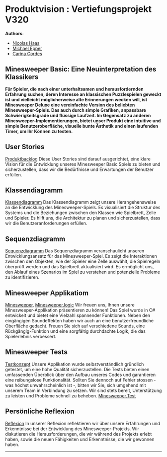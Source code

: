 # Produktvision : Vertiefungsprojekt V320

**Authors**: 
* [Nicolas Haas](https://github.com/cpowern)
* [Michael Epper](https://github.com/m1chll)
* [Carina Cordes](https://github.com/Coerres)

## Minesweeper Basic: Eine Neuinterpretation des Klassikers

**Für Spieler, die nach einer unterhaltsamen und herausfordernden Erfahrung suchen, deren Interesse an klassischen Puzzlespielen geweckt ist und vielleicht möglicherweise alte Erinnerungen wecken will, ist Minesweeper Deluxe eine vereinfachte Version des beliebten Minesweeper-Spiels. Das auch durch simple Grafiken, anpassbare Schwierigkeitsgrade und flüssige Laufzeit. Im Gegensatz zu anderen Minesweeper-Implementierungen, bietet unser Produkt eine intuitive und simple Benutzeroberfläche, visuelle bunte Ästhetik und einen laufenden Timer, um Ihr Können zu testen.**

## User Stories

[Produktbacklog](https://github.com/m1chll/Minesweeper_V320/issues) 
Diese User Stories sind darauf ausgerichtet, eine klare Vision für die Entwicklung unseres Minesweeper Basic Spiels zu bieten und sicherzustellen, dass wir die Bedürfnisse und Erwartungen der Benutzer erfüllen.

## Klassendiagramm
[Klassendiagramm](https://github.com/m1chll/Minesweeper_V320/blob/master/Diagramme/V320_Minesweeper_Klassendiagramm_Nicolas_Michael_Carina_2.pdf)
Das Klassendiagramm zeigt unsere Herangehensweise an die Entwicklung des Minesweeper-Spiels. Es visualisiert die Struktur des Systems und die Beziehungen zwischen den Klassen wie Spielbrett, Zelle und Spieler. Es hilft uns, die Architektur zu planen und sicherzustellen, dass wir die Benutzeranforderungen erfüllen.


## Sequenzdiagramm
[Sequenzdiagramm](https://github.com/m1chll/Minesweeper_V320/blob/master/Diagramme/V320_Minesweeper_Sequenzdiagramm_Nicolas_Michael_Carina_2.pdf)
Das Sequenzdiagramm veranschaulicht unseren Entwicklungsansatz für das Minesweeper-Spiel. Es zeigt die Interaktionen zwischen den Objekten, wie der Spieler eine Zelle auswählt, die Spielregeln überprüft werden und das Spielbrett aktualisiert wird. Es ermöglicht uns, den Ablauf eines Szenarios im Spiel zu verstehen und potenzielle Probleme zu identifizieren.


## Minesweeper Applikatiom
[Minesweeper](https://github.com/m1chll/Minesweeper_V320/tree/master/Minesweeper), [Minesweeper.logic]()
Wir freuen uns, Ihnen unsere Minesweeper-Applikation präsentieren zu können! Das Spiel wurde in C# entwickelt und bietet eine Vielzahl spannender Funktionen. Neben den eingängigen Soundeffekten haben wir auch an eine benutzerfreundliche Oberfläche gedacht. Freuen Sie sich auf verschiedene Sounds, eine Rückgängig-Funktion und eine sorgfältig durchdachte Logik, die das Spielerlebnis verbessert.

## Minesweeper Tests
[Testkonzept](https://github.com/m1chll/Minesweeper_V320/blob/master/Artefakte/V320_Minesweeper_Testkonzept_Nicolas_Michael_Carina.md)
Unsere Applikation wurde selbstverständlich gründlich getestet, um eine hohe Qualität sicherzustellen. Die Tests bieten einen umfassenden Überblick über den Aufbau unseres Codes und garantieren eine reibungslose Funktionalität. Sollten Sie dennoch auf Fehler stossen - was höchst unwahrscheinlich ist -, bitten wir Sie, sich umgehend mit unserem Team in Verbindung zu setzen. Wir sind stets bereit, Unterstützung zu leisten und Probleme schnell zu beheben. [Minesweeper.Test](https://github.com/m1chll/Minesweeper_V320/tree/master/Minesweeper.Test)

## Persönliche Reflexion
[Reflexion](https://github.com/m1chll/Minesweeper_V320)
In unserer Reflexion reflektieren wir über unsere Erfahrungen und Erkenntnisse bei der Entwicklung des Minesweeper-Projekts. Wir diskutieren die Herausforderungen, die wir während des Projekts erlebt haben, sowie die neuen Fähigkeiten und Erkenntnisse, die wir gewonnen haben.


---
